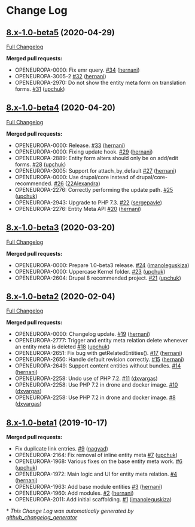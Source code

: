 # Change Log

## [8.x-1.0-beta5](https://github.com/openeuropa/entity_meta_relation/tree/8.x-1.0-beta5) (2020-04-29)
[Full Changelog](https://github.com/openeuropa/entity_meta_relation/compare/8.x-1.0-beta4...8.x-1.0-beta5)

**Merged pull requests:**

- OPENEUROPA-0000: Fix emr query. [\#34](https://github.com/openeuropa/entity_meta_relation/pull/34) ([hernani](https://github.com/hernani))
- OPENEUROPA-3005-2 [\#32](https://github.com/openeuropa/entity_meta_relation/pull/32) ([hernani](https://github.com/hernani))
- OPENEUROPA-2970: Do not show the entity meta form on translation forms. [\#31](https://github.com/openeuropa/entity_meta_relation/pull/31) ([upchuk](https://github.com/upchuk))

## [8.x-1.0-beta4](https://github.com/openeuropa/entity_meta_relation/tree/8.x-1.0-beta4) (2020-04-20)
[Full Changelog](https://github.com/openeuropa/entity_meta_relation/compare/8.x-1.0-beta3...8.x-1.0-beta4)

**Merged pull requests:**

- OPENEUROPA-0000: Release. [\#33](https://github.com/openeuropa/entity_meta_relation/pull/33) ([hernani](https://github.com/hernani))
- OPENEUROPA-0000: Fixing update hook. [\#29](https://github.com/openeuropa/entity_meta_relation/pull/29) ([hernani](https://github.com/hernani))
- OPENEUROPA-2889: Entity form alters should only be on add/edit forms. [\#28](https://github.com/openeuropa/entity_meta_relation/pull/28) ([upchuk](https://github.com/upchuk))
- OPENEUROPA-3005: Support for attach\_by\_default [\#27](https://github.com/openeuropa/entity_meta_relation/pull/27) ([hernani](https://github.com/hernani))
- OPENEUROPA-0000: Use drupal/core instead of drupal/core-recommended. [\#26](https://github.com/openeuropa/entity_meta_relation/pull/26) ([22Alexandra](https://github.com/22Alexandra))
- OPENEUROPA-2276: Correctly performing the update path. [\#25](https://github.com/openeuropa/entity_meta_relation/pull/25) ([upchuk](https://github.com/upchuk))
- OPENEUROPA-2943: Upgrade to PHP 7.3. [\#22](https://github.com/openeuropa/entity_meta_relation/pull/22) ([sergepavle](https://github.com/sergepavle))
- OPENEUROPA-2276: Entity Meta API [\#20](https://github.com/openeuropa/entity_meta_relation/pull/20) ([hernani](https://github.com/hernani))

## [8.x-1.0-beta3](https://github.com/openeuropa/entity_meta_relation/tree/8.x-1.0-beta3) (2020-03-20)
[Full Changelog](https://github.com/openeuropa/entity_meta_relation/compare/8.x-1.0-beta2...8.x-1.0-beta3)

**Merged pull requests:**

- OPENEUROPA-0000: Prepare 1.0-beta3 release. [\#24](https://github.com/openeuropa/entity_meta_relation/pull/24) ([imanoleguskiza](https://github.com/imanoleguskiza))
- OPENEUROPA-0000: Uppercase Kernel folder. [\#23](https://github.com/openeuropa/entity_meta_relation/pull/23) ([upchuk](https://github.com/upchuk))
- OPENEUROPA-2604: Drupal 8 recommended project. [\#21](https://github.com/openeuropa/entity_meta_relation/pull/21) ([upchuk](https://github.com/upchuk))

## [8.x-1.0-beta2](https://github.com/openeuropa/entity_meta_relation/tree/8.x-1.0-beta2) (2020-02-04)
[Full Changelog](https://github.com/openeuropa/entity_meta_relation/compare/8.x-1.0-beta1...8.x-1.0-beta2)

**Merged pull requests:**

- OPENEUROPA-0000: Changelog update. [\#19](https://github.com/openeuropa/entity_meta_relation/pull/19) ([hernani](https://github.com/hernani))
- OPENEUROPA-2777: Trigger and entity meta relation delete whenever an entity meta is deleted [\#18](https://github.com/openeuropa/entity_meta_relation/pull/18) ([upchuk](https://github.com/upchuk))
- OPENEUROPA-2651: Fix bug with getRelatedEntities\(\). [\#17](https://github.com/openeuropa/entity_meta_relation/pull/17) ([hernani](https://github.com/hernani))
- OPENEUROPA-2650: Handle default revision correctly. [\#15](https://github.com/openeuropa/entity_meta_relation/pull/15) ([hernani](https://github.com/hernani))
- OPENEUROPA-2649: Support content entities without bundles. [\#14](https://github.com/openeuropa/entity_meta_relation/pull/14) ([hernani](https://github.com/hernani))
- OPENEUROPA-2258: Undo use of PHP 7.2. [\#11](https://github.com/openeuropa/entity_meta_relation/pull/11) ([dxvargas](https://github.com/dxvargas))
- OPENEUROPA-2258: Use PHP 7.2 in drone and docker image. [\#10](https://github.com/openeuropa/entity_meta_relation/pull/10) ([dxvargas](https://github.com/dxvargas))
- OPENEUROPA-2258: Use PHP 7.2 in drone and docker image. [\#8](https://github.com/openeuropa/entity_meta_relation/pull/8) ([dxvargas](https://github.com/dxvargas))

## [8.x-1.0-beta1](https://github.com/openeuropa/entity_meta_relation/tree/8.x-1.0-beta1) (2019-10-17)
**Merged pull requests:**

- Fix duplicate link entries. [\#9](https://github.com/openeuropa/entity_meta_relation/pull/9) ([nagyad](https://github.com/nagyad))
- OPENEUROPA-2164: Fix removal of inline entity meta [\#7](https://github.com/openeuropa/entity_meta_relation/pull/7) ([upchuk](https://github.com/upchuk))
- OPENEUROPA-1968: Various fixes on the base entity meta work. [\#6](https://github.com/openeuropa/entity_meta_relation/pull/6) ([upchuk](https://github.com/upchuk))
- OPENEUROPA-1972: Main logic and UI for entity meta relation. [\#4](https://github.com/openeuropa/entity_meta_relation/pull/4) ([hernani](https://github.com/hernani))
- OPENEUROPA-1963: Add base module entities  [\#3](https://github.com/openeuropa/entity_meta_relation/pull/3) ([hernani](https://github.com/hernani))
- OPENEUROPA-1960: Add modules. [\#2](https://github.com/openeuropa/entity_meta_relation/pull/2) ([hernani](https://github.com/hernani))
- OPENEUROPA-2011: Add initial scaffolding. [\#1](https://github.com/openeuropa/entity_meta_relation/pull/1) ([imanoleguskiza](https://github.com/imanoleguskiza))



\* *This Change Log was automatically generated by [github_changelog_generator](https://github.com/skywinder/Github-Changelog-Generator)*